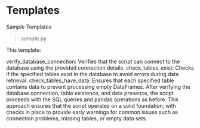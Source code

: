 # Templates
Sample Templates
> sample.py

This template:

verify_database_connection: Verifies that the script can connect to the database using the provided connection details.
check_tables_exist: Checks if the specified tables exist in the database to avoid errors during data retrieval.
check_tables_have_data: Ensures that each specified table contains data to prevent processing empty DataFrames.
After verifying the database connection, table existence, and data presence, the script proceeds with the SQL queries and pandas operations as before. This approach ensures that the script operates on a solid foundation, with checks in place to provide early warnings for common issues such as connection problems, missing tables, or empty data sets.
